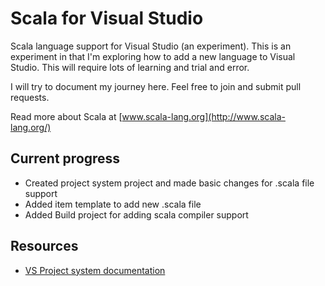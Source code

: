 # Scala for Visual Studio

Scala language support for Visual Studio (an experiment). This is an experiment in that I'm exploring how to add a new language to Visual Studio. This will require lots of learning and trial and error.

I will try to document my journey here. Feel free to join and submit pull requests.

Read more about Scala at [www.scala-lang.org](http://www.scala-lang.org/)

## Current progress
* Created project system project and made basic changes for .scala file support
* Added item template to add new .scala file
* Added Build project for adding scala compiler support

## Resources
* [VS Project system documentation](https://github.com/Microsoft/VSProjectSystem)
